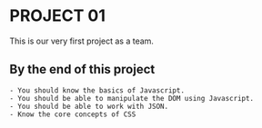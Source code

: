 # PROJECT 01

This is our very first project as a team.

## By the end of this project

    - You should know the basics of Javascript.
    - You should be able to manipulate the DOM using Javascript.
    - You should be able to work with JSON.
    - Know the core concepts of CSS

